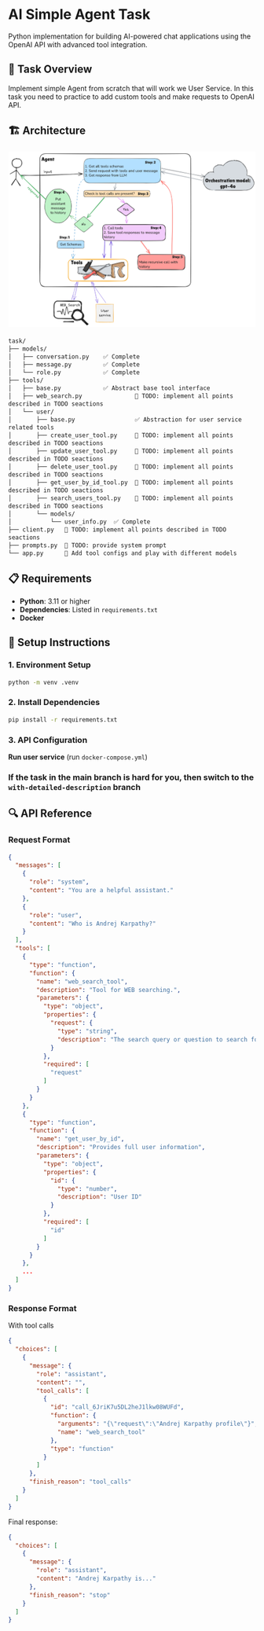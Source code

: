 # AI Simple Agent Task
Python implementation for building AI-powered chat applications using the OpenAI API with advanced tool integration.

## 🎯 Task Overview

Implement simple Agent from scratch that will work we User Service. In this task you need to practice to add custom tools and make requests to OpenAI API.

## 🏗️ Architecture

### <img src="flow.png">
```
task/
├── models/
│   ├── conversation.py    ✅ Complete
│   ├── message.py         ✅ Complete
│   └── role.py            ✅ Complete
├── tools/                
│   ├── base.py            ✅ Abstract base tool interface
│   ├── web_search.py               🚧 TODO: implement all points described in TODO seactions
│   └── user/                       
│       ├── base.py                 ✅ Abstraction for user service related tools
│       ├── create_user_tool.py     🚧 TODO: implement all points described in TODO seactions
│       ├── update_user_tool.py     🚧 TODO: implement all points described in TODO seactions
│       ├── delete_user_tool.py     🚧 TODO: implement all points described in TODO seactions
│       ├── get_user_by_id_tool.py  🚧 TODO: implement all points described in TODO seactions
│       ├── search_users_tool.py    🚧 TODO: implement all points described in TODO seactions
│       └── models/           
│           └── user_info.py  ✅ Complete  
├── client.py   🚧 TODO: implement all points described in TODO seactions
├── prompts.py  🚧 TODO: provide system prompt
└── app.py      🚧 Add tool configs and play with different models
```

## 📋 Requirements

- **Python**: 3.11 or higher
- **Dependencies**: Listed in `requirements.txt`
- **Docker**

## 🔧 Setup Instructions

### 1. Environment Setup

```bash
python -m venv .venv
```

### 2. Install Dependencies

```bash
pip install -r requirements.txt
```

### 3. API Configuration

**Run user service** (run `docker-compose.yml`)

### If the task in the main branch is hard for you, then switch to the `with-detailed-description` branch

## 🔍 API Reference

### Request Format
```json
{
  "messages": [
    {
      "role": "system",
      "content": "You are a helpful assistant."
    },
    {
      "role": "user",
      "content": "Who is Andrej Karpathy?"
    }
  ],
  "tools": [
    {
      "type": "function",
      "function": {
        "name": "web_search_tool",
        "description": "Tool for WEB searching.",
        "parameters": {
          "type": "object",
          "properties": {
            "request": {
              "type": "string",
              "description": "The search query or question to search for on the web"
            }
          },
          "required": [
            "request"
          ]
        }
      }
    },
    {
      "type": "function",
      "function": {
        "name": "get_user_by_id",
        "description": "Provides full user information",
        "parameters": {
          "type": "object",
          "properties": {
            "id": {
              "type": "number",
              "description": "User ID"
            }
          },
          "required": [
            "id"
          ]
        }
      }
    },
    ...
  ]
}
```

### Response Format
With tool calls
```json
{
  "choices": [
    {
      "message": {
        "role": "assistant",
        "content": "",
        "tool_calls": [
          {
            "id": "call_6JriK7u5DL2heJ1lkw08WUFd",
            "function": {
              "arguments": "{\"request\":\"Andrej Karpathy profile\"}",
              "name": "web_search_tool"
            },
            "type": "function"
          }
        ]
      },
      "finish_reason": "tool_calls"
    }
  ]
}
```

Final response:
```json
{
  "choices": [
    {
      "message": {
        "role": "assistant",
        "content": "Andrej Karpathy is..."
      },
      "finish_reason": "stop"
    }
  ]
}
```